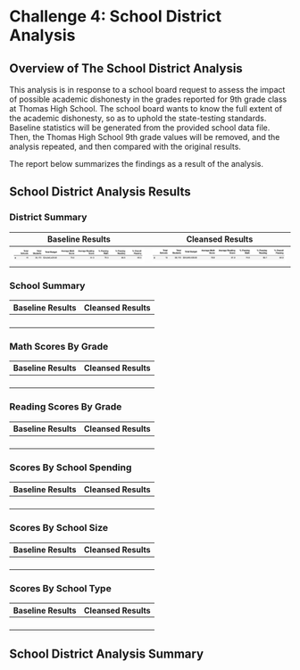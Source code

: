 # Challenge 4: School District Analysis

## Overview of The School District Analysis
This analysis is in response to a school board request to assess the impact of possible academic dishonesty in the grades reported for 9th grade class at Thomas High School. The school board wants to know the full extent of the academic dishonesty, so as to uphold the state-testing standards.  Baseline statistics will be generated from the provided school data file.  Then, the Thomas High School 9th grade values will be removed, and the analysis repeated, and then compared with the original results.

The report below summarizes the findings as a result of the analysis.

## School District Analysis Results
### District Summary
| Baseline Results| Cleansed Results |
| --------------- | ---------------- |
| ![](https://github.com/Hala-INTJ/School_District_Analysis/blob/main/Resources/District%20Summary%20Baseline.png) | ![](https://github.com/Hala-INTJ/School_District_Analysis/blob/main/Resources/District%20Summary%20THS%20Nine%20Removed.png) |

### School Summary
| Baseline Results| Cleansed Results |
| --------------- | ---------------- |
| ![]() | ![]() |
### Math Scores By Grade
| Baseline Results| Cleansed Results |
| --------------- | ---------------- |
| ![]() | ![]() |
### Reading Scores By Grade
| Baseline Results| Cleansed Results |
| --------------- | ---------------- |
| ![]() | ![]() |
### Scores By School Spending 
| Baseline Results| Cleansed Results |
| --------------- | ---------------- |
| ![]() | ![]() |
### Scores By School Size
| Baseline Results| Cleansed Results |
| --------------- | ---------------- |
| ![]() | ![]() |
### Scores By School Type 
| Baseline Results| Cleansed Results |
| --------------- | ---------------- |
| ![]() | ![]() |

## School District Analysis Summary